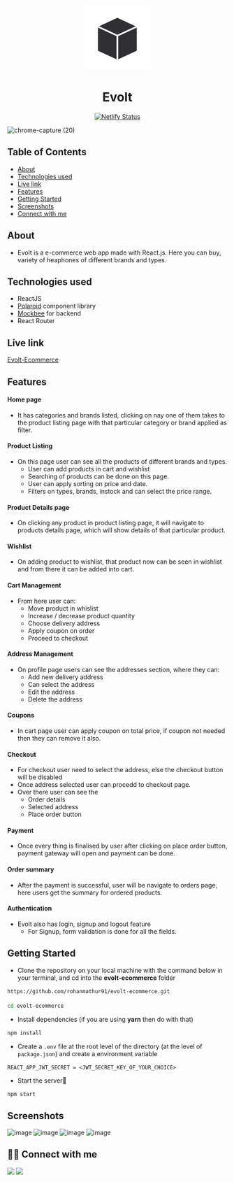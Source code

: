 
<div align="center">

<img alt="evolt ecommerce logo" src="public/favicon.svg" width="150px" height="150px" />

# Evolt

[![Netlify Status](https://api.netlify.com/api/v1/badges/1df6ff35-76e4-4223-8c83-be2ca14adf20/deploy-status)](https://app.netlify.com/sites/evolt-ecommerce/deploys)

</div>

![chrome-capture (20)](https://user-images.githubusercontent.com/61556757/162187579-535d54d2-6db5-4c7b-8b91-8d19afccdfe4.gif)


## Table of Contents

- [About](#about)
- [Technologies used](#technologies-used)
- [Live link](#live-link)
- [Features](#features)
- [Getting Started](#getting-started)
- [Screenshots](#screenshots)
- [Connect with me](#-connect-with-me)


## About
 - Evolt is a e-commerce web app made with React.js. Here you can buy, variety of heaphones 
   of different brands and types.
   
## Technologies used
- ReactJS
- [Polaroid](https://polaroid7.netlify.app/index.html) component library
- [Mockbee](https://mockbee.netlify.app/) for backend
- React Router

## Live link
[Evolt-Ecommerce](https://evolt-ecommerce.netlify.app/)

## Features
 #### Home page 
 - It has categories and brands listed, clicking on nay one of them takes to the product listing page 
    with that particular category or brand applied as filter.
    
 #### Product Listing 
 - On this page user can see all the products of different brands and types.
    - User can add products in cart and wishlist
    - Searching of products can be done on this page.
    - User can apply sorting on price and date.
    - Filters on types, brands, instock and can select the price range.

 #### Product Details page
 - On clicking any product in product listing page, it will navigate to products details page, which will show 
 details of that particular product.
 
 #### Wishlist 
 - On adding product to wishlist, that product now can be seen in wishlist and from there it can be added into cart.
 
 #### Cart Management
 - From here user can: 
    - Move product in whislist
    - Increase / decrease product quantity
    - Choose delivery address
    - Apply coupon on order
    - Proceed to checkout

#### Address Management
- On profile page users can see the addresses section, where they can:
  - Add new delivery address
  - Can select the address
  - Edit the address
  - Delete the address

#### Coupons
- In cart page user can apply coupon on total price, if coupon not needed then they can remove it also.

#### Checkout
- For checkout user need to select the address, else the checkout button will be disabled
- Once address selected user can procedd to checkout page.
- Over there user can see the 
    - Order details
    - Selected address
    - Place order button

#### Payment
- Once every thing is finalised by user after clicking on place order button, payment gateway will open and payment can be done.

#### Order summary
- After the payment is successful, user will be navigate to orders page, here users get the summary for ordered products.

#### Authentication
- Evolt also has login, signup and logout feature
  - For Signup, form validation is done for all the fields.

## Getting Started

- Clone the repository on your local machine with the command below in your terminal, and cd into the **evolt-ecommerce** folder

```sh
https://github.com/rohanmathur91/evolt-ecommerce.git

cd evolt-ecommerce
```

- Install dependencies (if you are using **yarn** then do with that)

```sh
npm install
```

- Create a `.env` file at the root level of the directory (at the level of `package.json`) and create a environment variable

```
REACT_APP_JWT_SECRET = <JWT_SECRET_KEY_OF_YOUR_CHOICE>
```

- Start the server🚀

```
npm start
```

## Screenshots
![image](https://user-images.githubusercontent.com/61556757/162187674-4d917dec-4622-447f-bc53-c90ff398ddb1.png)
![image](https://user-images.githubusercontent.com/61556757/162187714-39eb33c6-11c0-4473-be6a-131a57880aa7.png)
![image](https://user-images.githubusercontent.com/61556757/162187747-b1f31af7-5785-4007-88bd-8de002869d03.png)
![image](https://user-images.githubusercontent.com/61556757/162187805-2197a2c1-287d-45cb-b8a1-7096efecbe48.png)


## 👨‍💻 Connect with me 
<a href="https://twitter.com/rohanmathur91"><img src="https://img.shields.io/badge/Twitter-1DA1F2?style=for-the-badge&logo=twitter&logoColor=white"/></a>
<a href="https://www.linkedin.com/in/rohanmathur91/"><img src="https://img.shields.io/badge/LinkedIn-0077B5?style=for-the-badge&logo=linkedin&logoColor=white"/></a>






